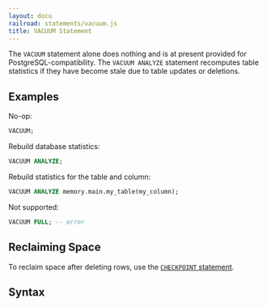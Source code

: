 ```yaml
---
layout: docu
railroad: statements/vacuum.js
title: VACUUM Statement
---
```


The `VACUUM` statement alone does nothing and is at present provided for PostgreSQL-compatibility.
The `VACUUM ANALYZE` statement recomputes table statistics if they have become stale due to table updates or deletions.

## Examples

No-op:

```sql
VACUUM;
```

Rebuild database statistics:

```sql
VACUUM ANALYZE;
```

Rebuild statistics for the table and column:

```sql
VACUUM ANALYZE memory.main.my_table(my_column);
```

Not supported:

```sql
VACUUM FULL; -- error
```

## Reclaiming Space

To reclaim space after deleting rows, use the [`CHECKPOINT` statement](checkpoint).

## Syntax

<div id="rrdiagram1"></div>
